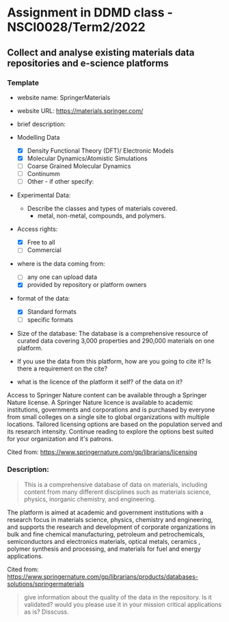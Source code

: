 # Assignment in DDMD class - NSCI0028/Term2/2022

## Collect and analyse existing materials data repositories and e-science platforms 

### Template 
* website name: SpringerMaterials
* website URL: https://materials.springer.com/
* brief description: 
* Modelling Data 
  - [x] Density Functional Theory (DFT)/ Electronic Models
  - [x] Molecular Dynamics/Atomistic Simulations
  - [ ] Coarse Grained Molecular Dynamics
  - [ ] Continumm 
  - [ ] Other
        - if other specify: 
* Experimental Data: 
  * Describe the classes and types of materials covered. 
    *  metal, non-metal, compounds, and polymers.
* Access rights: 
  - [x] Free to all 
  - [ ] Commercial 
* where is the data coming from:  
  - [ ] any one can upload data 
  - [x] provided by repository or platform owners
* format of the data:
  - [x] Standard formats
  - [ ] specific formats

* Size of the database: 
The database is a comprehensive resource of curated data covering 3,000 properties and 290,000 materials on one platform.
 
* If you use the data from this platform, how are you going to cite it? Is there a requirement on the cite?



* what is the licence of the platform it self? of the data on it?

Access to Springer Nature content can be available through a Springer Nature license. A Springer Nature licence is available to academic institutions, governments and corporations and is purchased by everyone from small colleges on a single site to global organizations with multiple locations. Tailored licensing options are based on the population served and its research intensity.  Continue reading to explore the options best suited for your organization and it's patrons.

Cited from: https://www.springernature.com/gp/librarians/licensing
 
 ### Description:
> This is a comprehensive database of data on materials, including content from many different disciplines such as materials science, physics, inorganic chemistry, and engineering.

The platform is aimed at academic and government institutions with a research focus in materials science, physics, chemistry and engineering, and supports the research and development of corporate organizations in bulk and fine chemical manufacturing, petroleum and petrochemicals, semiconductors and electronics materials, optical metals, ceramics , polymer synthesis and processing, and materials for fuel and energy applications.

Cited from: https://www.springernature.com/gp/librarians/products/databases-solutions/springermaterials

>give information about the quality of the data in the repository. Is it validated? would you please use it in your mission critical applications as is? Disscuss.
